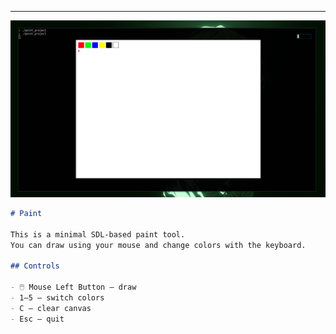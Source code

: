 
---

![preview](../images/paint1.png)

```md
# Paint

This is a minimal SDL-based paint tool.  
You can draw using your mouse and change colors with the keyboard.

## Controls

- 🖱️ Mouse Left Button — draw
- 1–5 — switch colors
- C — clear canvas
- Esc — quit

